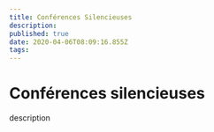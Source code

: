 ```yaml
---
title: Conférences Silencieuses
description: 
published: true
date: 2020-04-06T08:09:16.855Z
tags: 
---
```


# Conférences silencieuses

description